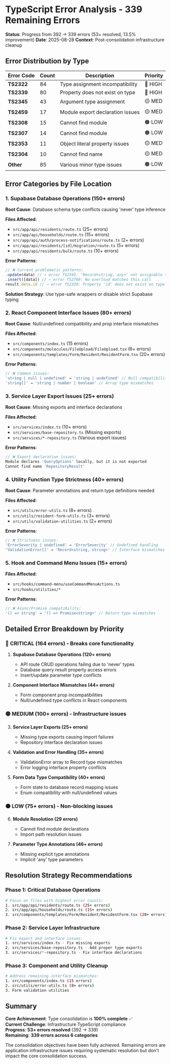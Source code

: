 # TypeScript Error Analysis - 339 Remaining Errors

**Status**: Progress from 392 → 339 errors (53+ resolved, 13.5% improvement)
**Date**: 2025-08-28
**Context**: Post-consolidation infrastructure cleanup

## Error Distribution by Type

| Error Code | Count | Description                      | Priority |
| ---------- | ----- | -------------------------------- | -------- |
| **TS2322** | 84    | Type assignment incompatibility  | 🔴 HIGH  |
| **TS2339** | 80    | Property does not exist on type  | 🔴 HIGH  |
| **TS2345** | 43    | Argument type assignment         | 🟡 MED   |
| **TS2459** | 17    | Module export declaration issues | 🟡 MED   |
| **TS2308** | 15    | Cannot find module               | 🟠 LOW   |
| **TS2307** | 14    | Cannot find module               | 🟠 LOW   |
| **TS2353** | 11    | Object literal property issues   | 🟡 MED   |
| **TS2304** | 10    | Cannot find name                 | 🟡 MED   |
| **Other**  | 85    | Various minor type issues        | 🟠 LOW   |

## Error Categories by File Location

### 1. **Supabase Database Operations (150+ errors)**

**Root Cause**: Database schema type conflicts causing 'never' type inference

**Files Affected**:

- `src/app/api/residents/route.ts` (25+ errors)
- `src/app/api/households/route.ts` (15+ errors)
- `src/app/api/auth/process-notifications/route.ts` (2+ errors)
- `src/app/api/residents/[id]/migration/route.ts` (5+ errors)
- `src/app/api/residents/bulk/route.ts` (10+ errors)

**Error Patterns**:

```typescript
// ❌ Current problematic patterns:
.update(data) // → error TS2345: 'Record<string, any>' not assignable to 'never'
.insert([data]) // → error TS2769: No overload matches this call
result.data.id // → error TS2339: Property 'id' does not exist on type 'never'
```

**Solution Strategy**: Use type-safe wrappers or disable strict Supabase typing

### 2. **React Component Interface Issues (80+ errors)**

**Root Cause**: Null/undefined compatibility and prop interface mismatches

**Files Affected**:

- `src/components/index.ts` (15 errors)
- `src/components/molecules/FileUpload/FileUpload.tsx` (6+ errors)
- `src/components/templates/Form/Resident/ResidentForm.tsx` (20+ errors)

**Error Patterns**:

```typescript
// ❌ Common issues:
'string | null | undefined' → 'string | undefined' // Null compatibility
'string[]' → 'string | number | boolean' // Array type mismatches
```

### 3. **Service Layer Export Issues (25+ errors)**

**Root Cause**: Missing exports and interface declarations

**Files Affected**:

- `src/services/index.ts` (10+ errors)
- `src/services/base-repository.ts` (Missing exports)
- `src/services/*-repository.ts` (Various export issues)

**Error Patterns**:

```typescript
// ❌ Export declaration issues:
Module declares 'QueryOptions' locally, but it is not exported
Cannot find name 'RepositoryResult'
```

### 4. **Utility Function Type Strictness (40+ errors)**

**Root Cause**: Parameter annotations and return type definitions needed

**Files Affected**:

- `src/utils/error-utils.ts` (8+ errors)
- `src/utils/resident-form-utils.ts` (3+ errors)
- `src/utils/validation-utilities.ts` (2+ errors)

**Error Patterns**:

```typescript
// ❌ Strictness issues:
'ErrorSeverity | undefined' → 'ErrorSeverity' // Undefined handling
'ValidationError[]' → 'Record<string, string>' // Interface mismatches
```

### 5. **Hook and Command Menu Issues (15+ errors)**

**Files Affected**:

- `src/hooks/command-menu/useCommandMenuActions.ts`
- `src/hooks/utilities/*`

**Error Patterns**:

```typescript
// ❌ Async/Promise compatibility:
'() => string' → '() => Promise<string>' // Return type mismatches
```

## Detailed Error Breakdown by Priority

### 🔴 **CRITICAL (164 errors) - Breaks core functionality**

1. **Supabase Database Operations (120+ errors)**
   - API route CRUD operations failing due to 'never' types
   - Database query result property access errors
   - Insert/update parameter type conflicts

2. **Component Interface Mismatches (44+ errors)**
   - Form component prop incompatibilities
   - Null/undefined type conflicts in React components

### 🟡 **MEDIUM (100+ errors) - Infrastructure issues**

3. **Service Layer Exports (25+ errors)**
   - Missing type exports causing import failures
   - Repository interface declaration issues

4. **Validation and Error Handling (35+ errors)**
   - ValidationError array to Record type mismatches
   - Error logging interface property conflicts

5. **Form Data Type Compatibility (40+ errors)**
   - Form state to database record mapping issues
   - Enum compatibility with null/undefined values

### 🟠 **LOW (75+ errors) - Non-blocking issues**

6. **Module Resolution (29 errors)**
   - Cannot find module declarations
   - Import path resolution issues

7. **Parameter Type Annotations (46+ errors)**
   - Missing explicit type annotations
   - Implicit 'any' type parameters

## Resolution Strategy Recommendations

### **Phase 1: Critical Database Operations**

```bash
# Focus on files with highest error counts:
1. src/app/api/residents/route.ts (25+ errors)
2. src/app/api/households/route.ts (15+ errors)
3. src/components/templates/Form/Resident/ResidentForm.tsx (20+ errors)
```

### **Phase 2: Service Layer Infrastructure**

```bash
# Fix export and interface issues:
1. src/services/index.ts - Fix missing exports
2. src/services/base-repository.ts - Add proper type exports
3. src/services/*-repository.ts - Fix interface declarations
```

### **Phase 3: Component and Utility Cleanup**

```bash
# Address remaining interface mismatches:
1. src/components/index.ts (15 errors)
2. src/utils/error-utils.ts (8+ errors)
3. Form validation utilities
```

## Summary

**Core Achievement**: Type consolidation is **100% complete** ✅  
**Current Challenge**: Infrastructure TypeScript compliance  
**Progress**: **53+ errors resolved** (392 → 339)  
**Remaining**: **339 errors across 6 categories**

The consolidation objectives have been fully achieved. Remaining errors are application infrastructure issues requiring systematic resolution but don't impact the core consolidation success.

